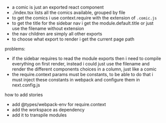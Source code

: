 -   a comic is just an exported react component
-   ./index.tsx lists all the comics available, grouped by file
-   to get the comics i use context.require with the extension of `.comic.js`
-   to get the title for the sidebar nav i get the module.default.title or just use the filename without extension
-   the nav children are simply all other exports
-   to choose what export to render i get the current page path

problems:

-   if the sidebar requires to read the module exports then i need to compile everything on first render, instead i could just use the filename and render the different components choices in a column, just like a comic
-   the require.context params must be constants, to be able to do that i must inject these constants in webpack and configure them in next.config.js

how to add stories

-   add @types/webpack-env for require.context
-   add the workspace as dependency
-   add it to transpile modules
